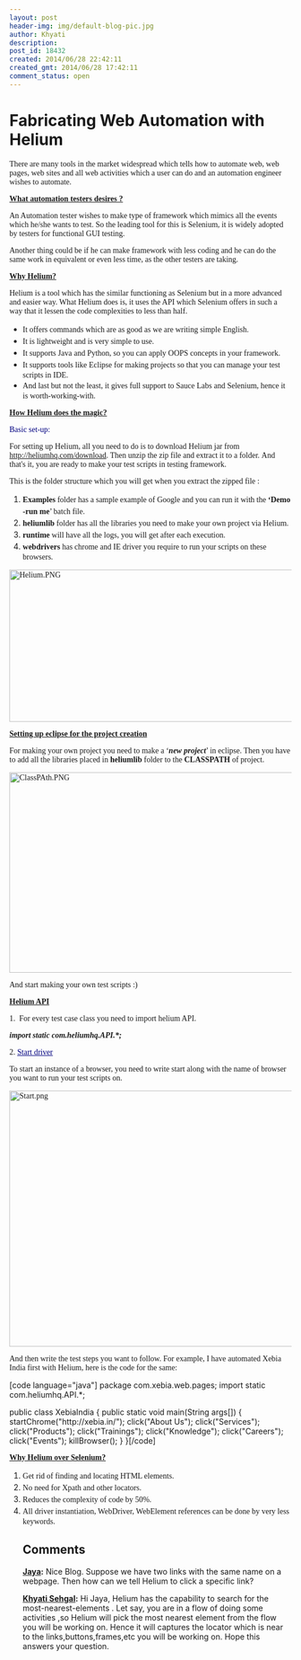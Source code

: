 ```yaml
---
layout: post
header-img: img/default-blog-pic.jpg
author: Khyati
description: 
post_id: 18432
created: 2014/06/28 22:42:11
created_gmt: 2014/06/28 17:42:11
comment_status: open
---
```


# Fabricating Web Automation with Helium

<p dir="ltr" style="text-align: left"><span style="font-family: verdana, geneva">There are many tools in the market widespread which tells how to automate web, web pages, web sites and all web activities which a user can do and an automation engineer wishes to automate.</span></p>

<p dir="ltr" style="text-align: left"><span style="text-decoration: underline;font-family: verdana, geneva"><strong>What automation testers desires ?</strong></span></p>

<p dir="ltr" style="text-align: left"><span style="font-family: verdana, geneva">An Automation tester wishes to make type of framework which mimics all the events which he/she wants to test. So the leading tool for this is Selenium, it is widely adopted by testers for functional GUI testing.</span></p>

<p dir="ltr" style="text-align: left"><span style="font-family: verdana, geneva">Another thing could be if he can make framework with less coding and he can do the same work in equivalent or even less time, as the other testers are taking.</span></p>

<p style="text-align: left"><span style="font-family: verdana, geneva"><!--more--></span></p>

<p dir="ltr" style="text-align: left"><span style="text-decoration: underline"><span style="font-family: verdana, geneva"><strong>Why Helium?</strong></span></span></p>

<p dir="ltr" style="text-align: left"><span style="font-family: verdana, geneva">Helium is a tool which has the similar functioning as Selenium but in a more advanced and easier way. What Helium does is, it uses the API which Selenium offers in such a way that it lessen the code complexities to less than half.</span></p>

<ul style="text-align: left">
    <li><span style="line-height: 1.5em;font-family: verdana, geneva">It offers commands which are as good as we are writing simple English.</span></li>
    <li><span style="line-height: 1.5em;font-family: verdana, geneva">It is lightweight and is very simple to use.</span></li>
    <li><span style="line-height: 1.5em;font-family: verdana, geneva">It supports Java and Python, so you can apply OOPS concepts in your framework.</span></li>
    <li><span style="line-height: 1.5em;font-family: verdana, geneva">It supports tools like Eclipse for making projects so that you can manage your test scripts in IDE.</span></li>
    <li><span style="line-height: 1.5em;font-family: verdana, geneva">And last but not the least, it gives full support to Sauce Labs and Selenium, hence it is worth-working-with.</span></li>
</ul>

<p dir="ltr" style="text-align: left"><span style="text-decoration: underline;font-family: verdana, geneva"><strong>How Helium does the magic?</strong></span></p>

<p dir="ltr" style="text-align: left"><span style="color: #000080;font-family: 'arial black', 'avant garde'">Basic set-up:</span></p>

<p dir="ltr" style="text-align: left"><span style="font-family: verdana, geneva">For setting up Helium, all you need to do is to download Helium jar from<a title=" http://heliumhq.com/download" href="http://heliumhq.com/download"> http://heliumhq.com/download</a>. Then unzip the zip file and extract it to a folder. And that's it, you are ready to make your test scripts in testing framework.</span></p>

<p dir="ltr" style="text-align: left"><span style="font-family: verdana, geneva">This is the folder structure which you will get when you extract the zipped file :</span></p>

<ol style="text-align: left">
    <li><span style="line-height: 1.5em;font-family: verdana, geneva"><strong>Examples</strong> folder has a sample example of Google and you can run it with the <strong>‘Demo -run me</strong>’ batch file.</span></li>
    <li><span style="line-height: 1.5em;font-family: verdana, geneva"><strong>heliumlib</strong> folder has all the libraries you need to make your own project via Helium.</span></li>
    <li><span style="line-height: 1.5em;font-family: verdana, geneva"><strong>runtime</strong> will have all the logs, you will get after each execution.</span></li>
    <li><span style="line-height: 1.5em;font-family: verdana, geneva"><strong>webdrivers</strong> has chrome and IE driver you require to run your scripts on these browsers.</span></li>
</ol>

<p dir="ltr" style="text-align: left"><span style="font-family: verdana, geneva"><img alt="Helium.PNG" src="https://lh3.googleusercontent.com/zCYEOXVPSxs2pj-Kjecudi22ONd5qZselTF0QrxmNM042GSLqz2YwnUtmdHbtArfnZr5OynxmK3i9Q93A_gkSWZFE30qy2Ba1DCXb8Oq93cJWjX9hqEAoxFGj3cMdv1ccA" width="624px;" height="271px;" /></span></p>

<p dir="ltr" style="text-align: left"><span style="font-family: verdana, geneva"><span style="text-decoration: underline"><strong>Setting up eclipse for the project creation</strong></span></span></p>

<p dir="ltr" style="text-align: left"><span style="font-family: verdana, geneva">For making your own project you need to make a ‘<strong><em>new project</em></strong>’ in eclipse. Then you have to add all the libraries placed in <strong>heliumlib</strong> folder to the <strong>CLASSPATH</strong> of project.</span></p>

<p dir="ltr" style="text-align: left"><span style="font-family: verdana, geneva"><img alt="ClassPAth.PNG" src="https://lh4.googleusercontent.com/M8BXoiEIbTxMbDmA71bC-vun4mTtnRoqGalKjpe24GbGWXJnqxw7fJdV3pf6tRnUjGv-KUe4n8FjVlYH0NExTpsO52jbXm_OcFvQX49nVF0T4cuHJnniUa6PLWuBYs7Rtg" width="624px;" height="357px;" /></span></p>

<p dir="ltr" style="text-align: left"><span style="font-family: verdana, geneva">And start making your own test scripts :)</span></p>

<p dir="ltr" style="text-align: left"><span style="font-family: verdana, geneva"><span style="text-decoration: underline"><strong>Helium API</strong></span></span></p>

<p dir="ltr" style="text-align: left"><span style="font-family: verdana, geneva">1.  For every test case class you need to import helium API.</span></p>

<p dir="ltr" style="text-align: left"><strong><span style="font-family: verdana, geneva"><em>import static com.heliumhq.API.*;</em></span></strong></p>

<p dir="ltr" style="text-align: left"><span style="font-family: verdana, geneva">2. <span style="text-decoration: underline"><span style="color: #000080;text-decoration: underline">Start driver</span></span></span></p>

<p dir="ltr" style="text-align: left"><span style="font-family: verdana, geneva">To start an instance of a browser, you need to write start along with the name of browser you want to run your test scripts on.</span></p>

<p dir="ltr" style="text-align: left"><span style="font-family: verdana, geneva"><img alt="Start.png" src="https://lh5.googleusercontent.com/75M9rRp1uPg1shp22ldE_TIabr92iLXCJlobOj6nuYqNLLz9D4-HhD9U071XiCod-v6fIaHrtTY5IeM7od5N8RdIZmN2ToVOpFKltBnrxLsuaB5nXuinPKOgAqQvVcHs5Q" width="562px;" height="456px;" /></span></p>

<p dir="ltr" style="text-align: left"><span style="font-family: verdana, geneva">And then write the test steps you want to follow. For example, I have automated Xebia India first with Helium, here is the code for the same:</span></p>

<p>[code language="java"]
package com.xebia.web.pages;
import static com.heliumhq.API.*;</p>
<p>public class XebiaIndia {
   public static void main(String args[]) {
      startChrome(&quot;http://xebia.in/&quot;);
      click(&quot;About Us&quot;);
      click(&quot;Services&quot;);
      click(&quot;Products&quot;);
      click(&quot;Trainings&quot;);
      click(&quot;Knowledge&quot;);
      click(&quot;Careers&quot;);
      click(&quot;Events&quot;);
      killBrowser();
   }
}[/code]
<p dir="ltr" style="text-align: left"><span style="font-family: verdana, geneva"><span style="text-decoration: underline"><strong>Why Helium over Selenium?</strong></span></span></p></p>
<ol style="text-align: left">
    <li><span style="line-height: 1.5em;font-family: verdana, geneva">Get rid of finding and locating HTML elements.</span></li>
    <li><span style="line-height: 1.5em;font-family: verdana, geneva">No need for Xpath and other locators.</span></li>
    <li><span style="line-height: 1.5em;font-family: verdana, geneva">Reduces the complexity of code by 50%.</span></li>
    <li><span style="line-height: 1.5em;font-family: verdana, geneva">All driver instantiation, WebDriver, WebElement references can be done by very less keywords.</span></li>

## Comments

**[Jaya](#9496 "2014-07-01 14:51:08"):** Nice Blog. Suppose we have two links with the same name on a webpage. Then how can we tell Helium to click a specific link?

**[Khyati Sehgal](#9497 "2014-07-01 14:58:33"):** Hi Jaya, Helium has the capability to search for the most-nearest-elements . Let say, you are in a flow of doing some activities ,so Helium will pick the most nearest element from the flow you will be working on. Hence it will captures the locator which is near to the links,buttons,frames,etc you will be working on. Hope this answers your question.

